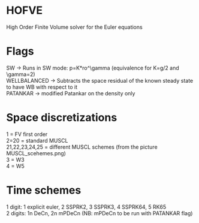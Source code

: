 # HOFVE 
High Order Finite Volume solver for the Euler equations

# Flags
SW           -> Runs in SW mode: p=K*ro^\gamma (equivalence for K=g/2 and \gamma=2)<br />
WELLBALANCED -> Subtracts the space residual of the known steady state to have WB with respect to it<br />
PATANKAR     -> modified Patankar on the density only

# Space discretizations
1              = FV first order<br />
2=20           = standard MUSCL<br />
21,22,23,24,25 = different MUSCL schemes (from the picture MUSCL_scehemes.png)<br />
3              = W3<br />
4              = W5

# Time schemes
1 digit: 1 explicit euler, 2 SSPRK2, 3 SSPRK3, 4 SSPRK64,  5 RK65<br />
2 digits: 1n DeCn, 2n mPDeCn (NB: mPDeCn to be run with PATANKAR flag)

